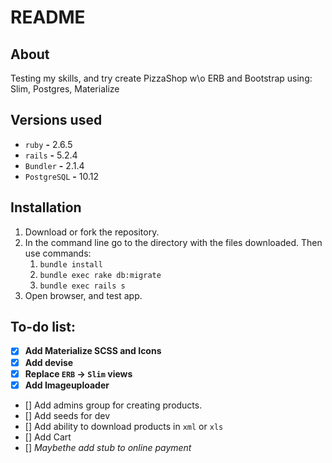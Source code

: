 # README

## About
Testing my skills, and try create PizzaShop w\o ERB and Bootstrap using: Slim, Postgres, Materialize

## **Versions used**
* `ruby` **-** 2.6.5
* `rails` **-** 5.2.4
* `Bundler` **-** 2.1.4
* `PostgreSQL` **-** 10.12

## **Installation**
1.  Download or fork the repository.
2. In the command line go to the directory with the files downloaded. Then use commands:
    1. `bundle install`
    2. `bundle exec rake db:migrate`
    3. `bundle exec rails s`
3. Open browser, and test app.

## **To-do list:**

- [x] **Add Materialize SCSS and Icons**
- [x] **Add devise**
- [x] **Replace `ERB` -> `Slim` views**
- [x] **Add Imageuploader**
- [] Add admins group for creating products.
- [] Add seeds for dev
- [] Add ability to download products in `xml` or `xls`
- [] Add Cart
- [] *Maybethe add stub to online payment*
